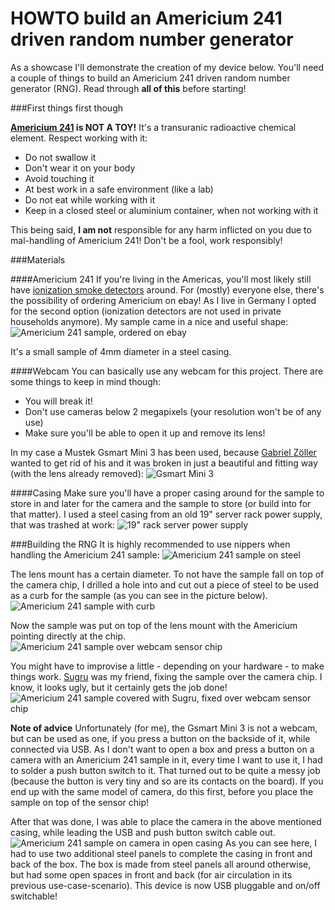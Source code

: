 HOWTO build an Americium 241 driven random number generator
===========================================================

As a showcase I'll demonstrate the creation of my device below.
You'll need a couple of things to build an Americium 241 driven random number generator (RNG). Read through **all of this** before starting!

###First things first though

**[Americium 241](http://en.wikipedia.org/wiki/Americium) is NOT A TOY!**
It's a transuranic radioactive chemical element. Respect working with it:

- Do not swallow it
- Don't wear it on your body
- Avoid touching it
- At best work in a safe environment (like a lab)
- Do not eat while working with it
- Keep in a closed steel or aluminium container, when not working with it

This being said, **I am not** responsible for any harm inflicted on you due to mal-handling of Americium 241!
Don't be a fool, work responsibly!

###Materials

####Americium 241
If you're living in the Americas, you'll most likely still have [ionization smoke detectors](http://en.wikipedia.org/wiki/Americium#Ionization_detectors) around. For (mostly) everyone else, there's the possibility of ordering Americium on ebay!
As I live in Germany I opted for the second option (ionization detectors are not used in private households anymore). My sample came in a nice and useful shape:
![Americium 241 sample, ordered on ebay](https://raw2.github.com/davezerave/random241/master/howto/IMG_6536.JPG)

It's a small sample of 4mm diameter in a steel casing.

####Webcam
You can basically use any webcam for this project. There are some things to keep in mind though:
- You will break it!
- Don't use cameras below 2 megapixels (your resolution won't be of any use)
- Make sure you'll be able to open it up and remove its lens!

In my case a Mustek Gsmart Mini 3 has been used, because [Gabriel Zöller](https://github.com/fahrstuhl) wanted to get rid of his and it was broken in just a beautiful and fitting way (with the lens already removed):
![Gsmart Mini 3](https://raw2.github.com/davezerave/random241/master/howto/IMG_6537.JPG)


####Casing
Make sure you'll have a proper casing around for the sample to store in and later for the camera and the sample to store (or build into for that matter).
I used a steel casing from an old 19" server rack power supply, that was trashed at work:
![19" rack server power supply](https://raw2.github.com/davezerave/random241/master/howto/IMG_6761.JPG)


###Building the RNG
It is highly recommended to use nippers when handling the Americium 241 sample:
![Americium 241 sample on steel](https://raw2.github.com/davezerave/random241/master/howto/IMG_6543.JPG)

The lens mount has a certain diameter. To not have the sample fall on top of the camera chip, I drilled a hole into and cut out a piece of steel to be used as a curb for the sample (as you can see in the picture below).
![Americium 241 sample with curb](https://raw2.github.com/davezerave/random241/master/howto/IMG_6547.JPG)

Now the sample was put on top of the lens mount with the Americium pointing directly at the chip.
![Americium 241 sample over webcam sensor chip](https://raw2.github.com/davezerave/random241/master/howto/IMG_6549.JPG)

You might have to improvise a little - depending on your hardware - to make things work. [Sugru](http://sugru.com/about/) was my friend, fixing the sample over the camera chip. I know, it looks ugly, but it certainly gets the job done!
![Americium 241 sample covered with Sugru, fixed over webcam sensor chip](https://raw2.github.com/davezerave/random241/master/howto/IMG_6550.JPG)

**Note of advice**
Unfortunately (for me), the Gsmart Mini 3 is not a webcam, but can be used as one, if you press a button on the backside of it, while connected via USB. As I don't want to open a box and press a button on a camera with an Americium 241 sample in it, every time I want to use it, I had to solder a push button switch to it.
That turned out to be quite a messy job (because the button is very tiny and so are its contacts on the board). If you end up with the same model of camera, do this first, before you place the sample on top of the sensor chip!

After that was done, I was able to place the camera in the above mentioned casing, while leading the USB and push button switch cable out.
![Americium 241 sample on camera in open casing](https://raw2.github.com/davezerave/random241/master/howto/IMG_6757.JPG)
As you can see here, I had to use two additional steel panels to complete the casing in front and back of the box.
The box is made from steel panels all around otherwise, but had some open spaces in front and back (for air circulation in its previous use-case-scenario).
This device is now USB pluggable and on/off switchable!
